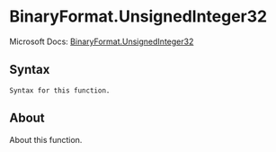 ---
---

# BinaryFormat.UnsignedInteger32

Microsoft Docs: [BinaryFormat.UnsignedInteger32](https://docs.microsoft.com/en-us/powerquery-m/binaryformat-unsignedinteger32)

## Syntax

```
Syntax for this function.
```

## About

About this function.

